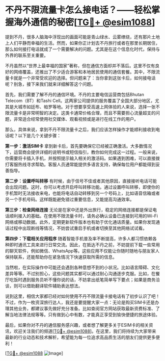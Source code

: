 # 不丹不限流量卡怎么接电话？——轻松掌握海外通信的秘密[[TG💪+ @esim1088](https://t.me/s/esim1088)]

提到不丹，很多人脑海中浮现出的画面可能是青山绿水、云雾缭绕，还有那片土地上人们平静而幸福的生活。然而，如果你正计划去不丹旅行或者在那里长期居住，那么如何接打电话就成了一个需要解决的问题。尤其是在这个信息化时代，保持与外界的联系至关重要。

不丹虽然以“世界上最幸福的国家”著称，但在通信方面却并不落后。这里不仅有良好的网络覆盖，还推出了不少适合游客和本地居民使用的通信套餐。其中，不限流量卡就是一个非常受欢迎的选择。但问题来了：当你拿到这张卡后，如何接电话呢？别急，接下来我们就来详细解答这个问题。

首先，我们需要了解不丹的通信环境。不丹的主要电信运营商包括Bhutan Telecom（BT）和Tashi Cell。这两家公司提供的服务覆盖了全国大部分地区，尤其是大城市如廷布、帕罗等地。对于想要享受高速上网体验的人来说，选择一张不限流量卡是非常明智的决定。这类卡通常价格合理，而且不需要担心流量超支的问题，非常适合经常使用社交媒体、观看视频或是进行在线工作的用户。

那么，具体来说，拿到不丹不限流量卡之后，我们应该怎样操作才能顺利接收到电话呢？以下是几个关键步骤：

**第一步：激活SIM卡**
拿到新卡后，首先要确保它已经被正确激活。大多数情况下，运营商会提供详细的说明书或短信指引，教你如何完成这一过程。一般来说，你需要将卡插入手机，并按照提示输入相关的激活码。如果遇到困难，可以直接拨打客服热线寻求帮助。客服人员通常能提供多语言支持，确保每位用户都能得到妥善指导。

**第二步：设置呼叫转移**
有时候，由于信号不佳或者其他原因，直接接听电话可能会出现问题。这时，你可以考虑开启呼叫转移功能。通过设置呼叫转移，即使你的手机暂时无法接收来电，也能将电话自动转移到另一个号码上，比如语音信箱或者另一个手机号码。这样既能避免错过重要信息，又能提高沟通效率。

**第三步：检查网络连接**
无论是在家中还是外出旅行，稳定的网络连接都是保证电话顺利接入的基础。在使用不限流量卡时，请务必确认设备已连接到可用的Wi-Fi网络或移动数据。此外，定期更新软件版本也有助于优化通话质量。如果你发现通话过程中出现断线等情况，不妨尝试重启手机或者切换至其他网络试试看。

**第四步：下载相关应用程序**
随着智能手机普及率不断提高，许多人都习惯依赖各种即时通讯工具来进行日常交流。因此，在抵达不丹之前，不妨提前下载一些常用的聊天软件，例如微信、WhatsApp等。这些应用不仅能让你随时随地与朋友家人保持联系，还能帮助你在紧急情况下快速获取所需的信息。

当然啦，在实际操作中可能还会遇到各种意想不到的小状况。比如语言障碍、文化差异等等。不过别担心，这些问题其实都可以通过耐心沟通逐步克服。比如，在餐厅吃饭时遇到服务员听不懂你说的话，不妨拿出纸笔简单写下要点；如果是商务洽谈，则可以借助翻译软件辅助表达想法。

说到这里，相信大家都已经对如何使用不丹不限流量卡接电话有了初步认识了吧！不过，作为一枚资深旅行达人，我还是要提醒大家一点：无论是购买SIM卡还是办理其他业务，都建议事先做好充分准备。比如查阅官方网站获取最新资费标准、了解当地法律法规等等。只有做到心中有数，才能真正享受到愉快便捷的旅途体验。

最后，如果你对不丹的通信服务感兴趣，或者想了解更多关于ESIM卡的相关资讯，欢迎关注我们的频道[[TG💪+ @esim1088](https://t.me/s/esim1088)]。在这里，我们将持续为大家带来最新的行业动态和技术解析，希望能为每一位追求高品质生活的朋友们提供更多便利！

[[TG💪+ @esim1088](https://t.me/s/esim1088) ![Image](https://i.postimg.cc/4NQfJmqS/Snipaste-2025-05-13-00-14-12.png)]